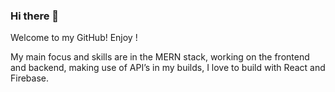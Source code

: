 ### Hi there 👋
Welcome to my GitHub! Enjoy !

My main focus and skills are in the MERN stack, working on the frontend and backend, making use of API’s in my builds, I love to build with React and Firebase.

<!--
**7citieswebdesign/7citieswebdesign** is a ✨ _special_ ✨ repository because its `README.md` (this file) appears on your GitHub profile.

Here are some ideas to get you started:

- 🔭 I’m currently working on ...
- 🌱 I’m currently learning ...
- 👯 I’m looking to collaborate on ...
- 🤔 I’m looking for help with ...
- 💬 Ask me about ...
- 📫 How to reach me: ...
- 😄 Pronouns: ...
- ⚡ Fun fact: ...
-->
